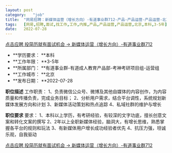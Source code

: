 ```yaml
---
layout:	post
category:	"job"
title:	"网易招聘：新媒体运营（增长方向）-有道事业群712-产品-产品运营-产品运营-北京本科3-5年"
tags:	[网易,招聘,面试,找工作,工作,内推,产品,产品运营,产品运营,北京,本科,3-5年]
date:	2022-07-28
---
```


[点击应聘 投简历就有面试机会 -> 新媒体运营（增长方向）-有道事业群712](http://mobile.bole.netease.com/bole/boleDetail?id=41887&employeeId=346f03c3cda5f04c&key=all)



- **学历要求： **本科
- **工作年限： **3-5年
- **所属部门： **有道事业群-有道成人教育产品部-考神考研项目组-运营组
- **工作城市： **北京
- **发布日期： **2022-07-28



**职位描述**
工作职责：
1、负责微信公众号、微博及其他自媒体的内容创作，为内容质量和传播负责，完成业务目标；
2、分析用户需求，结合平台调性，系统规划新媒体发展方向和计划
3、新媒体活动策划和热点追踪
4、私域社群的维护与增长



**职位要求**
要求：
1、本科以上学历，有考研经验，有较深的文字功底，擅长创意文案和转化文案的撰写
2、2年以上全职新媒体经验，脑洞大，有增长思维，熟悉掌握各平台的规则和玩法
3、有新媒体用户增长成功经验者优先
4、抗压力强，坦诚乐观，自我驱动



[点击应聘 投简历就有面试机会 -> 新媒体运营（增长方向）-有道事业群712](http://mobile.bole.netease.com/bole/boleDetail?id=41887&employeeId=346f03c3cda5f04c&key=all)